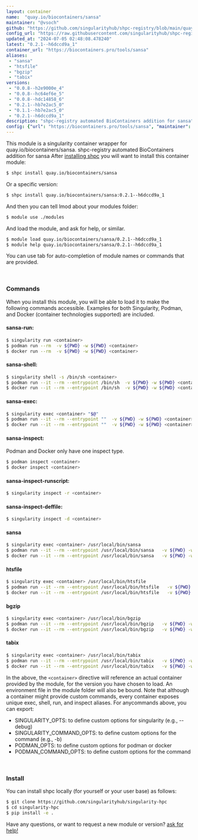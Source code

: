 ```yaml
---
layout: container
name:  "quay.io/biocontainers/sansa"
maintainer: "@vsoch"
github: "https://github.com/singularityhub/shpc-registry/blob/main/quay.io/biocontainers/sansa/container.yaml"
config_url: "https://raw.githubusercontent.com/singularityhub/shpc-registry/main/quay.io/biocontainers/sansa/container.yaml"
updated_at: "2024-07-05 02:48:08.478240"
latest: "0.2.1--h6dccd9a_1"
container_url: "https://biocontainers.pro/tools/sansa"
aliases:
 - "sansa"
 - "htsfile"
 - "bgzip"
 - "tabix"
versions:
 - "0.0.8--h2e9000e_4"
 - "0.0.8--hc64ef6e_5"
 - "0.0.8--hdc14858_6"
 - "0.2.1--hb7e2ac5_0"
 - "0.1.1--hb7e2ac5_0"
 - "0.2.1--h6dccd9a_1"
description: "shpc-registry automated BioContainers addition for sansa"
config: {"url": "https://biocontainers.pro/tools/sansa", "maintainer": "@vsoch", "description": "shpc-registry automated BioContainers addition for sansa", "latest": {"0.2.1--h6dccd9a_1": "sha256:d628812e75b2c46e403f2276d9dcc5e105405968335945da5f242facd5cadd9d"}, "tags": {"0.0.8--h2e9000e_4": "sha256:97631d721171c37c444d137a28c4f0f518c1a6cf91da62de40101093ce4c260a", "0.0.8--hc64ef6e_5": "sha256:c9b27364965d92d66ab6ae8ca72f2b6455202c9990f30fabcae59116cca34e95", "0.0.8--hdc14858_6": "sha256:202785b6f062d3783595457db046c8920e13d90383863f6bbe5cd5b0d89b401c", "0.2.1--hb7e2ac5_0": "sha256:156906d965d3df5951dabb422faa034c00d9829705d377cab5ed8a25f43bd05c", "0.1.1--hb7e2ac5_0": "sha256:18f09e8b19842fdc5fa89ceda8f322ff3a4c2eaa64ac9ac91b030cc16ac07dd7", "0.2.1--h6dccd9a_1": "sha256:d628812e75b2c46e403f2276d9dcc5e105405968335945da5f242facd5cadd9d"}, "docker": "quay.io/biocontainers/sansa", "aliases": {"sansa": "/usr/local/bin/sansa", "htsfile": "/usr/local/bin/htsfile", "bgzip": "/usr/local/bin/bgzip", "tabix": "/usr/local/bin/tabix"}}
---
```


This module is a singularity container wrapper for quay.io/biocontainers/sansa.
shpc-registry automated BioContainers addition for sansa
After [installing shpc](#install) you will want to install this container module:


```bash
$ shpc install quay.io/biocontainers/sansa
```

Or a specific version:

```bash
$ shpc install quay.io/biocontainers/sansa:0.2.1--h6dccd9a_1
```

And then you can tell lmod about your modules folder:

```bash
$ module use ./modules
```

And load the module, and ask for help, or similar.

```bash
$ module load quay.io/biocontainers/sansa/0.2.1--h6dccd9a_1
$ module help quay.io/biocontainers/sansa/0.2.1--h6dccd9a_1
```

You can use tab for auto-completion of module names or commands that are provided.

<br>

### Commands

When you install this module, you will be able to load it to make the following commands accessible.
Examples for both Singularity, Podman, and Docker (container technologies supported) are included.

#### sansa-run:

```bash
$ singularity run <container>
$ podman run --rm  -v ${PWD} -w ${PWD} <container>
$ docker run --rm  -v ${PWD} -w ${PWD} <container>
```

#### sansa-shell:

```bash
$ singularity shell -s /bin/sh <container>
$ podman run --it --rm --entrypoint /bin/sh  -v ${PWD} -w ${PWD} <container>
$ docker run --it --rm --entrypoint /bin/sh  -v ${PWD} -w ${PWD} <container>
```

#### sansa-exec:

```bash
$ singularity exec <container> "$@"
$ podman run --it --rm --entrypoint ""  -v ${PWD} -w ${PWD} <container> "$@"
$ docker run --it --rm --entrypoint ""  -v ${PWD} -w ${PWD} <container> "$@"
```

#### sansa-inspect:

Podman and Docker only have one inspect type.

```bash
$ podman inspect <container>
$ docker inspect <container>
```

#### sansa-inspect-runscript:

```bash
$ singularity inspect -r <container>
```

#### sansa-inspect-deffile:

```bash
$ singularity inspect -d <container>
```


#### sansa

```bash
$ singularity exec <container> /usr/local/bin/sansa
$ podman run --it --rm --entrypoint /usr/local/bin/sansa   -v ${PWD} -w ${PWD} <container> -c " $@"
$ docker run --it --rm --entrypoint /usr/local/bin/sansa   -v ${PWD} -w ${PWD} <container> -c " $@"
```


#### htsfile

```bash
$ singularity exec <container> /usr/local/bin/htsfile
$ podman run --it --rm --entrypoint /usr/local/bin/htsfile   -v ${PWD} -w ${PWD} <container> -c " $@"
$ docker run --it --rm --entrypoint /usr/local/bin/htsfile   -v ${PWD} -w ${PWD} <container> -c " $@"
```


#### bgzip

```bash
$ singularity exec <container> /usr/local/bin/bgzip
$ podman run --it --rm --entrypoint /usr/local/bin/bgzip   -v ${PWD} -w ${PWD} <container> -c " $@"
$ docker run --it --rm --entrypoint /usr/local/bin/bgzip   -v ${PWD} -w ${PWD} <container> -c " $@"
```


#### tabix

```bash
$ singularity exec <container> /usr/local/bin/tabix
$ podman run --it --rm --entrypoint /usr/local/bin/tabix   -v ${PWD} -w ${PWD} <container> -c " $@"
$ docker run --it --rm --entrypoint /usr/local/bin/tabix   -v ${PWD} -w ${PWD} <container> -c " $@"
```



In the above, the `<container>` directive will reference an actual container provided
by the module, for the version you have chosen to load. An environment file in the
module folder will also be bound. Note that although a container
might provide custom commands, every container exposes unique exec, shell, run, and
inspect aliases. For anycommands above, you can export:

 - SINGULARITY_OPTS: to define custom options for singularity (e.g., --debug)
 - SINGULARITY_COMMAND_OPTS: to define custom options for the command (e.g., -b)
 - PODMAN_OPTS: to define custom options for podman or docker
 - PODMAN_COMMAND_OPTS: to define custom options for the command

<br>

### Install

You can install shpc locally (for yourself or your user base) as follows:

```bash
$ git clone https://github.com/singularityhub/singularity-hpc
$ cd singularity-hpc
$ pip install -e .
```

Have any questions, or want to request a new module or version? [ask for help!](https://github.com/singularityhub/singularity-hpc/issues)